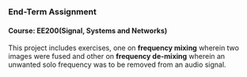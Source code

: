 ### End-Term Assignment 
#### Course: EE200(Signal, Systems and Networks)

This project includes exercises, one on **frequency mixing** wherein two images were fused and other on **frequency de-mixing** wherein an unwanted solo frequency was to be removed from an audio signal.
